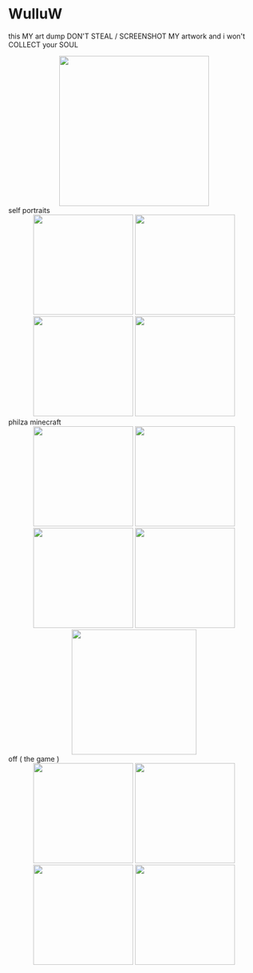 # WulluW
this MY art dump DON'T STEAL / SCREENSHOT MY artwork and i won't COLLECT your SOUL
<div align="center">
  <img src="https://file.garden/Zn4VyXfEdAHVeqaq/IMG_1763.gif" width="300">
</div>
self portraits
<div align="center">
  <img src="https://file.garden/Zn4VyXfEdAHVeqaq/IMG_1825.png" width="200">
  <img src="https://file.garden/Zn4VyXfEdAHVeqaq/IMG_2287.png" width="200">
  <img src="https://file.garden/Zn4VyXfEdAHVeqaq/IMG_1714.png" width="200">
  <img src="https://file.garden/Zn4VyXfEdAHVeqaq/IMG_1680.png" width="200">
</div>
philza minecraft
<div align="center">
  <img src="https://file.garden/Zn4VyXfEdAHVeqaq/IMG_2296.png" width="200">
  <img src="https://file.garden/Zn4VyXfEdAHVeqaq/IMG_1823.png" width="200">
  <img src="https://file.garden/Zn4VyXfEdAHVeqaq/IMG_1677.png" width="200">
  <img src="https://file.garden/Zn4VyXfEdAHVeqaq/IMG_2291.png" width="200">
</div>
<div align="center">
  <img src="https://file.garden/Zn4VyXfEdAHVeqaq/IMG_2297.png" width="250">
</div>
off ( the game )
<div align="center">
  <img src="https://file.garden/Zn4VyXfEdAHVeqaq/IMG_2299.png" width="200">
  <img src="https://file.garden/Zn4VyXfEdAHVeqaq/IMG_1646.png" width="200">
  <img src="https://file.garden/Zn4VyXfEdAHVeqaq/IMG_1645.png" width="200">
  <img src="https://file.garden/Zn4VyXfEdAHVeqaq/IMG_1842.png" width="200">
</div>
